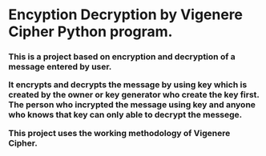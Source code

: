 # Encyption Decryption by Vigenere Cipher Python program.

 <h3>This is a project based on encryption and decryption of a message entered by user.
 
 
 It encrypts and decrypts the message by using key which is created by the owner or key generator  who create the key first. The person who incrypted the message using key and anyone who knows that key can only able to decrypt the messege.
 
 
 This project uses the working methodology of Vigenere Cipher.</h3>

